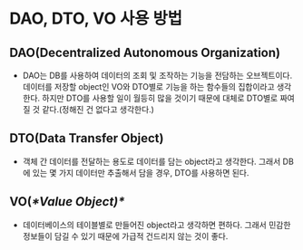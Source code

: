# DAO, DTO, VO 사용 방법

## DAO(Decentralized Autonomous Organization)

- DAO는 DB를 사용하여 데이터의 조회 및 조작하는 기능을 전담하는 오브젝트이다. 데이터를 저장할 object인 VO와 DTO별로 기능을 하는 함수들의 집합이라고 생각한다. 하지만 DTO를 사용할 일이 월등히 많을 것이기 때문에 대체로 DTO별로 짜여질 것 같다.(정해진 건 없다고 생각한다.)

## DTO(**Data Transfer Object)**

- 객체 간 데이터를 전달하는 용도로 데이터를 담는 object라고 생각한다. 그래서 DB에 있는 몇 가지 데이터만 추출해서 담을 경우, DTO를 사용하면 된다.

## VO(***\*Value Object)\****

- 데이터베이스의 테이블별로 만들어진 object라고 생각하면 편하다. 그래서 민감한 정보들이 담길 수 있기 때문에 가급적 건드리지 않는 것이 좋다.